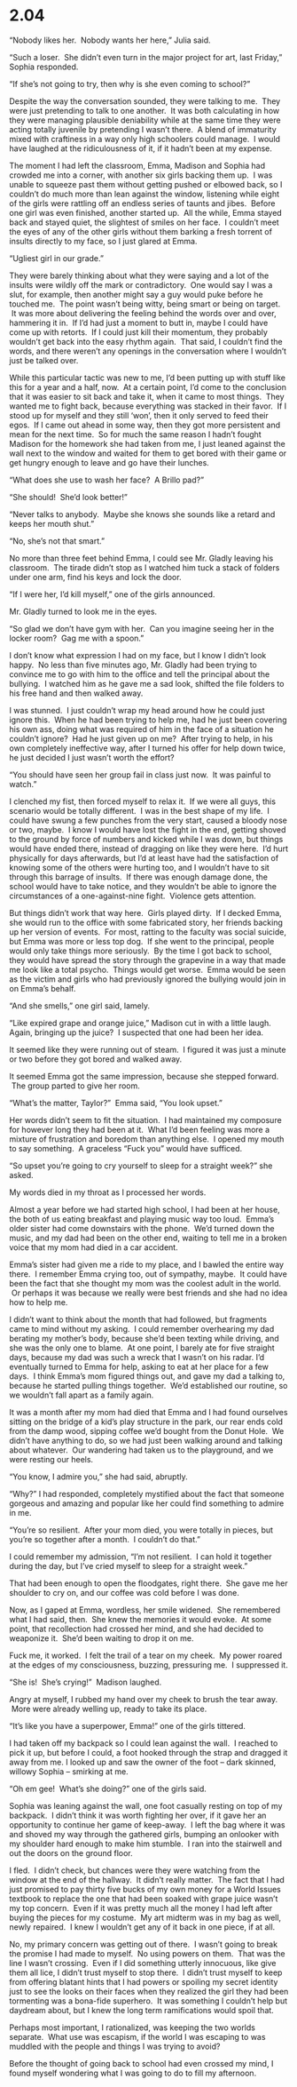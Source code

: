 # 2.04

“Nobody likes her.  Nobody wants her here,” Julia said.

“Such a loser.  She didn’t even turn in the major project for art, last Friday,” Sophia responded.

“If she’s not going to try, then why is she even coming to school?”

Despite the way the conversation sounded, they were talking to me.  They were just pretending to talk to one another.  It was both calculating in how they were managing plausible deniability while at the same time they were acting totally juvenile by pretending I wasn’t there.  A blend of immaturity mixed with craftiness in a way only high schoolers could manage.  I would have laughed at the ridiculousness of it, if it hadn’t been at my expense.

The moment I had left the classroom, Emma, Madison and Sophia had crowded me into a corner, with another six girls backing them up.  I was unable to squeeze past them without getting pushed or elbowed back, so I couldn’t do much more than lean against the window, listening while eight of the girls were rattling off an endless series of taunts and jibes.  Before one girl was even finished, another started up.  All the while, Emma stayed back and stayed quiet, the slightest of smiles on her face.  I couldn’t meet the eyes of any of the other girls without them barking a fresh torrent of insults directly to my face, so I just glared at Emma.

“Ugliest girl in our grade.”

They were barely thinking about what they were saying and a lot of the insults were wildly off the mark or contradictory.  One would say I was a slut, for example, then another might say a guy would puke before he touched me.  The point wasn’t being witty, being smart or being on target.  It was more about delivering the feeling behind the words over and over, hammering it in.  If I’d had just a moment to butt in, maybe I could have come up with retorts.  If I could just kill their momentum, they probably wouldn’t get back into the easy rhythm again.  That said, I couldn’t find the words, and there weren’t any openings in the conversation where I wouldn’t just be talked over.

While this particular tactic was new to me, I’d been putting up with stuff like this for a year and a half, now.  At a certain point, I’d come to the conclusion that it was easier to sit back and take it, when it came to most things.  They wanted me to fight back, because everything was stacked in their favor.  If I stood up for myself and they still ‘won’, then it only served to feed their egos.  If I came out ahead in some way, then they got more persistent and mean for the next time.  So for much the same reason I hadn’t fought Madison for the homework she had taken from me, I just leaned against the wall next to the window and waited for them to get bored with their game or get hungry enough to leave and go have their lunches.

“What does she use to wash her face?  A Brillo pad?”

“She should!  She’d look better!”

“Never talks to anybody.  Maybe she knows she sounds like a retard and keeps her mouth shut.”

“No, she’s not that smart.”

No more than three feet behind Emma, I could see Mr. Gladly leaving his classroom.  The tirade didn’t stop as I watched him tuck a stack of folders under one arm, find his keys and lock the door.

“If I were her, I’d kill myself,” one of the girls announced.

Mr. Gladly turned to look me in the eyes.

“So glad we don’t have gym with her.  Can you imagine seeing her in the locker room?  Gag me with a spoon.”

I don’t know what expression I had on my face, but I know I didn’t look happy.  No less than five minutes ago, Mr. Gladly had been trying to convince me to go with him to the office and tell the principal about the bullying.  I watched him as he gave me a sad look, shifted the file folders to his free hand and then walked away.

I was stunned.  I just couldn’t wrap my head around how he could just ignore this.  When he had been trying to help me, had he just been covering his own ass, doing what was required of him in the face of a situation he couldn’t ignore?  Had he just given up on me?  After trying to help, in his own completely ineffective way, after I turned his offer for help down twice, he just decided I just wasn’t worth the effort?

“You should have seen her group fail in class just now.  It was painful to watch.”

I clenched my fist, then forced myself to relax it.  If we were all guys, this scenario would be totally different.  I was in the best shape of my life.  I could have swung a few punches from the very start, caused a bloody nose or two, maybe.  I know I would have lost the fight in the end, getting shoved to the ground by force of numbers and kicked while I was down, but things would have ended there, instead of dragging on like they were here.  I’d hurt physically for days afterwards, but I’d at least have had the satisfaction of knowing some of the others were hurting too, and I wouldn’t have to sit through this barrage of insults.  If there was enough damage done, the school would have to take notice, and they wouldn’t be able to ignore the circumstances of a one-against-nine fight.  Violence gets attention.

But things didn’t work that way here.  Girls played dirty.  If I decked Emma, she would run to the office with some fabricated story, her friends backing up her version of events.  For most, ratting to the faculty was social suicide, but Emma was more or less top dog.  If she went to the principal, people would only take things more seriously.  By the time I got back to school, they would have spread the story through the grapevine in a way that made me look like a total psycho.  Things would get worse.  Emma would be seen as the victim and girls who had previously ignored the bullying would join in on Emma’s behalf.

“And she smells,” one girl said, lamely.

“Like expired grape and orange juice,” Madison cut in with a little laugh.  Again, bringing up the juice?  I suspected that one had been her idea.

It seemed like they were running out of steam.  I figured it was just a minute or two before they got bored and walked away.

It seemed Emma got the same impression, because she stepped forward.  The group parted to give her room.

“What’s the matter, Taylor?”  Emma said, “You look upset.”

Her words didn’t seem to fit the situation.  I had maintained my composure for however long they had been at it.  What I’d been feeling was more a mixture of frustration and boredom than anything else.  I opened my mouth to say something.  A graceless “Fuck you” would have sufficed.

“So upset you’re going to cry yourself to sleep for a straight week?” she asked.

My words died in my throat as I processed her words.

Almost a year before we had started high school, I had been at her house, the both of us eating breakfast and playing music way too loud.  Emma’s older sister had come downstairs with the phone.  We’d turned down the music, and my dad had been on the other end, waiting to tell me in a broken voice that my mom had died in a car accident.

Emma’s sister had given me a ride to my place, and I bawled the entire way there.  I remember Emma crying too, out of sympathy, maybe.  It could have been the fact that she thought my mom was the coolest adult in the world.  Or perhaps it was because we really were best friends and she had no idea how to help me.

I didn’t want to think about the month that had followed, but fragments came to mind without my asking.  I could remember overhearing my dad berating my mother’s body, because she’d been texting while driving, and she was the only one to blame.  At one point, I barely ate for five straight days, because my dad was such a wreck that I wasn’t on his radar. I’d eventually turned to Emma for help, asking to eat at her place for a few days.  I think Emma’s mom figured things out, and gave my dad a talking to, because he started pulling things together.  We’d established our routine, so we wouldn’t fall apart as a family again.

It was a month after my mom had died that Emma and I had found ourselves sitting on the bridge of a kid’s play structure in the park, our rear ends cold from the damp wood, sipping coffee we’d bought from the Donut Hole.  We didn’t have anything to do, so we had just been walking around and talking about whatever.  Our wandering had taken us to the playground, and we were resting our heels.

“You know, I admire you,” she had said, abruptly.

“Why?” I had responded, completely mystified about the fact that someone gorgeous and amazing and popular like her could find something to admire in me.

“You’re so resilient.  After your mom died, you were totally in pieces, but you’re so together after a month.  I couldn’t do that.”

I could remember my admission, “I’m not resilient.  I can hold it together during the day, but I’ve cried myself to sleep for a straight week.”

That had been enough to open the floodgates, right there.  She gave me her shoulder to cry on, and our coffee was cold before I was done.

Now, as I gaped at Emma, wordless, her smile widened.  She remembered what I had said, then.  She knew the memories it would evoke.  At some point, that recollection had crossed her mind, and she had decided to weaponize it.  She’d been waiting to drop it on me.

Fuck me, it worked.  I felt the trail of a tear on my cheek.  My power roared at the edges of my consciousness, buzzing, pressuring me.  I suppressed it.

“She is!  She’s crying!”  Madison laughed.

Angry at myself, I rubbed my hand over my cheek to brush the tear away.  More were already welling up, ready to take its place.

“It’s like you have a superpower, Emma!” one of the girls tittered.

I had taken off my backpack so I could lean against the wall.  I reached to pick it up, but before I could, a foot hooked through the strap and dragged it away from me. I looked up and saw the owner of the foot – dark skinned, willowy Sophia – smirking at me.

“Oh em gee!  What’s she doing?” one of the girls said.

Sophia was leaning against the wall, one foot casually resting on top of my backpack.  I didn’t think it was worth fighting her over, if it gave her an opportunity to continue her game of keep-away.  I left the bag where it was and shoved my way through the gathered girls, bumping an onlooker with my shoulder hard enough to make him stumble.  I ran into the stairwell and out the doors on the ground floor.

I fled.  I didn’t check, but chances were they were watching from the window at the end of the hallway.  It didn’t really matter.  The fact that I had just promised to pay thirty five bucks of my own money for a World Issues textbook to replace the one that had been soaked with grape juice wasn’t my top concern.  Even if it was pretty much all the money I had left after buying the pieces for my costume.  My art midterm was in my bag as well, newly repaired.  I knew I wouldn’t get any of it back in one piece, if at all.

No, my primary concern was getting out of there.  I wasn’t going to break the promise I had made to myself.  No using powers on them.  That was the line I wasn’t crossing.  Even if I did something utterly innocuous, like give them all lice, I didn’t trust myself to stop there.  I didn’t trust myself to keep from offering blatant hints that I had powers or spoiling my secret identity just to see the looks on their faces when they realized the girl they had been tormenting was a bona-fide superhero.  It was something I couldn’t help but daydream about, but I knew the long term ramifications would spoil that.

Perhaps most important, I rationalized, was keeping the two worlds separate.  What use was escapism, if the world I was escaping to was muddled with the people and things I was trying to avoid?

Before the thought of going back to school had even crossed my mind, I found myself wondering what I was going to do to fill my afternoon.
